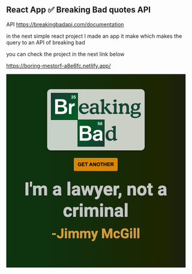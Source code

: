 ## React App ✅ Breaking Bad quotes API

API
https://breakingbadapi.com/documentation

in the next simple react project I made an app it make which makes the query to an API of breaking bad

you can check the project in the next link below

https://boring-mestorf-a8e6fc.netlify.app/

<img src="https://github.com/TotoroDavid/React-App-quotes-Breaking-Bad-API/blob/master/Screen%20Shot%202021-07-16%20at%206.45.46%20am.png?raw=true">

